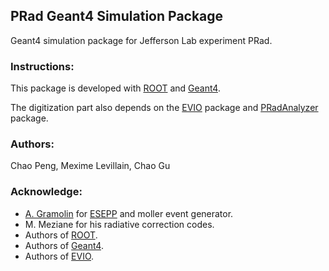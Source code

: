 ## PRad Geant4 Simulation Package

Geant4 simulation package for Jefferson Lab experiment PRad.

### Instructions:
This package is developed with [ROOT](https://root.cern.ch/) and [Geant4](http://geant4.cern.ch/).

The digitization part also depends on the [EVIO](https://coda.jlab.org/drupal/content/event-io-evio) package and [PRadAnalyzer](https://github.com/JeffersonLab/PRadAnalyzer) package.

### Authors:
Chao Peng, Mexime Levillain, Chao Gu

### Acknowledge:
* [A. Gramolin](https://github.com/gramolin) for [ESEPP](https://github.com/gramolin/esepp) and moller event generator.
* M. Meziane for his radiative correction codes.
* Authors of [ROOT](https://root.cern.ch/).
* Authors of [Geant4](http://geant4.cern.ch/).
* Authors of [EVIO](https://coda.jlab.org/drupal/content/event-io-evio).
